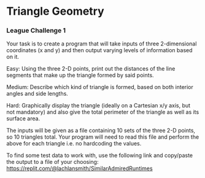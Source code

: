 # Triangle Geometry
### League Challenge 1

Your task is to create a program that will take inputs of three 2-dimensional coordinates (x and y)
and then output varying levels of information based on it.

Easy: Using the three 2-D points, print out the distances of the line segments that make up the
triangle formed by said points.

Medium: Describe which kind of triangle is formed, based on both interior angles and side lengths.

Hard: Graphically display the triangle (ideally on a Cartesian x/y axis, but not mandatory) and also
give the total perimeter of the triangle as well as its surface area.

The inputs will be given as a file containing 10 sets of the three 2-D points, so 10 triangles
total. Your program will need to read this file and perform the above for each triangle i.e. no
hardcoding the values.

To find some test data to work with, use the following link and copy/paste the output to a file of
your choosing: https://replit.com/@lachlansmith/SimilarAdmiredRuntimes

